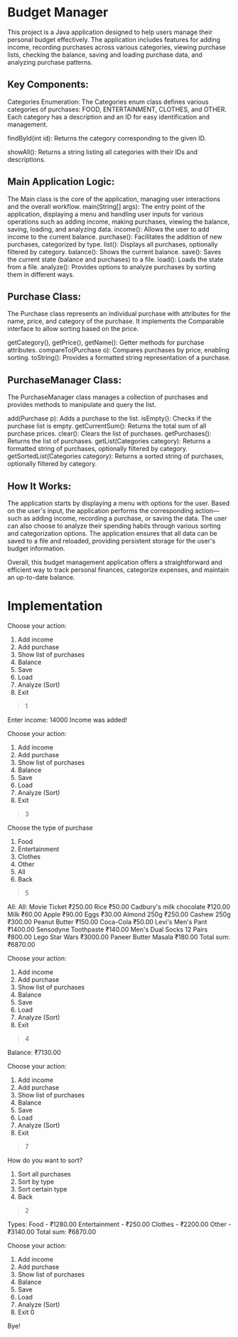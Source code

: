 # Budget Manager

This project is a Java application designed to help users manage their personal budget effectively. The application includes features for adding income, recording purchases across various categories, viewing purchase lists, checking the balance, saving and loading purchase data, and analyzing purchase patterns.

## Key Components:
Categories Enumeration: The Categories enum class defines various categories of purchases: FOOD, ENTERTAINMENT, CLOTHES, and OTHER. Each category has a description and an ID for easy identification and management.

findById(int id): Returns the category corresponding to the given ID.

showAll(): Returns a string listing all categories with their IDs and descriptions.

## Main Application Logic:

The Main class is the core of the application, managing user interactions and the overall workflow.
main(String[] args): The entry point of the application, displaying a menu and handling user inputs for various operations such as adding income, making purchases, viewing the balance, saving, loading, and analyzing data.
income(): Allows the user to add income to the current balance.
purchase(): Facilitates the addition of new purchases, categorized by type.
list(): Displays all purchases, optionally filtered by category.
balance(): Shows the current balance.
save(): Saves the current state (balance and purchases) to a file.
load(): Loads the state from a file.
analyze(): Provides options to analyze purchases by sorting them in different ways.

## Purchase Class:
The Purchase class represents an individual purchase with attributes for the name, price, and category of the purchase. It implements the Comparable interface to allow sorting based on the price.

getCategory(), getPrice(), getName(): Getter methods for purchase attributes.
compareTo(Purchase o): Compares purchases by price, enabling sorting.
toString(): Provides a formatted string representation of a purchase.
## PurchaseManager Class:
The PurchaseManager class manages a collection of purchases and provides methods to manipulate and query the list.

add(Purchase p): Adds a purchase to the list.
isEmpty(): Checks if the purchase list is empty.
getCurrentSum(): Returns the total sum of all purchase prices.
clear(): Clears the list of purchases.
getPurchases(): Returns the list of purchases.
getList(Categories category): Returns a formatted string of purchases, optionally filtered by category.
getSortedList(Categories category): Returns a sorted string of purchases, optionally filtered by category.
## How It Works:
The application starts by displaying a menu with options for the user. Based on the user's input, the application performs the corresponding action—such as adding income, recording a purchase, or saving the data. The user can also choose to analyze their spending habits through various sorting and categorization options. The application ensures that all data can be saved to a file and reloaded, providing persistent storage for the user's budget information.

Overall, this budget management application offers a straightforward and efficient way to track personal finances, categorize expenses, and maintain an up-to-date balance.

# Implementation

Choose your action:
1) Add income
2) Add purchase
3) Show list of purchases
4) Balance
5) Save
6) Load
7) Analyze (Sort)
0) Exit

>1

Enter income: 
14000
Income was added!

Choose your action:
1) Add income
2) Add purchase
3) Show list of purchases
4) Balance
5) Save
6) Load
7) Analyze (Sort)
0) Exit
> 3

Choose the type of purchase
1) Food
2) Entertainment
3) Clothes
4) Other
5) All
6) Back
> 5

All:
All:
Movie Ticket ₹250.00
Rice ₹50.00
Cadbury's milk chocolate ₹120.00
Milk ₹60.00
Apple ₹90.00
Eggs ₹30.00
Almond 250g ₹250.00
Cashew 250g ₹300.00
Peanut Butter ₹150.00
Coca-Cola ₹50.00
Levi's Men's  Pant ₹1400.00
Sensodyne  Toothpaste ₹140.00
Men's Dual  Socks 12 Pairs ₹800.00
Lego Star Wars ₹3000.00
Paneer Butter Masala	 ₹180.00
Total sum: ₹6870.00

Choose your action:
1) Add income
2) Add purchase
3) Show list of purchases
4) Balance
5) Save
6) Load
7) Analyze (Sort)
0) Exit
> 4

Balance: ₹7130.00

Choose your action:
1) Add income
2) Add purchase
3) Show list of purchases
4) Balance
5) Save
6) Load
7) Analyze (Sort)
0) Exit
> 7

How do you want to sort?
1) Sort all purchases
2) Sort by type
3) Sort certain type
4) Back
> 2

Types:
Food - ₹1280.00
Entertainment - ₹250.00
Clothes - ₹2200.00
Other - ₹3140.00
Total sum: ₹6870.00

Choose your action:
1) Add income
2) Add purchase
3) Show list of purchases
4) Balance
5) Save
6) Load
7) Analyze (Sort)
0) Exit
0

Bye!





